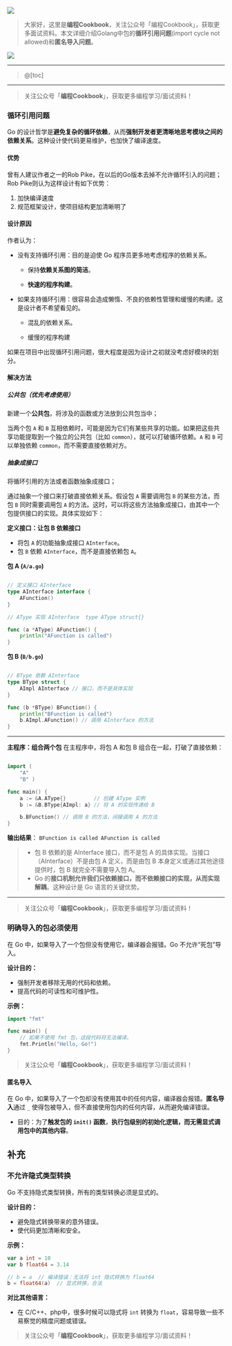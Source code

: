 ﻿![](https://github.com/CodingCookbook/Go/blob/main/File/gzh.png)

> 大家好，这里是**编程Cookbook**，关注公众号「编程Cookbook」，获取更多面试资料。本文详细介绍Golang中包的**循环引用问题**(import cycle not allowed)和**匿名导入问题**。

![](https://i-blog.csdnimg.cn/direct/461fdabccac44e9cbe3e0a751d62072c.png#pic_center)

---

>@[toc]


---

> 关注公众号「**编程Cookbook**」，获取更多编程学习/面试资料！


### 循环引用问题
Go 的设计哲学是**避免复杂的循环依赖**，从而**强制开发者更清晰地思考模块之间的依赖关系**。这种设计使代码更易维护，也加快了编译速度。

#### 优势
曾有人建议作者之一的Rob Pike，在以后的Go版本去掉不允许循环引入的问题；Rob Pike则认为这样设计有如下优势： 

1. 加快编译速度
2. 规范框架设计，使项目结构更加清晰明了

#### 设计原因
作者认为：
- 没有支持循环引用：目的是迫使 Go 程序员更多地考虑程序的依赖关系。

    - 保持**依赖关系图的简洁**。

    - **快速的程序构建**。
  
- 如果支持循环引用：很容易会造成懒惰、不良的依赖性管理和缓慢的构建。这是设计者不希望看见的。

    - 混乱的依赖关系。

   - 缓慢的程序构建

如果在项目中出现循环引用问题，很大程度是因为设计之初就没考虑好模块的划分。

#### 解决方法


##### 公共包（优先考虑使用）
新建一个**公共包**，将涉及的函数或方法放到公共包当中；

当两个包 `A` 和 `B` 互相依赖时，可能是因为它们有某些共享的功能。如果把这些共享功能提取到一个独立的公共包（比如 `common`），就可以打破循环依赖。`A` 和 `B` 可以单独依赖 `common`，而不需要直接依赖对方。

##### 抽象成接口
将循环引用的方法或者函数抽象成接口；

通过抽象一个接口来打破直接依赖关系。假设包 `A` 需要调用包 `B` 的某些方法，而包 `B` 同时需要调用包 `A` 的方法。这时，可以将这些方法抽象成接口，由其中一个包提供接口的实现。具体实现如下：


**定义接口：让包 B 依赖接口**
   - 将包 `A` 的功能抽象成接口 `AInterface`。
   - 包 `B` 依赖 `AInterface`，而不是直接依赖包 `A`。

**包 A (`A/a.go`)**  
```go  package A

// 定义接口 AInterface  
type AInterface interface {
    AFunction()  
}

// AType 实现 AInterface  type AType struct{}

func (a *AType) AFunction() {
    println("AFunction is called")  
}  
```


**包 B (`B/b.go`)**  
```go   package B

// BType 依赖 AInterface  
type BType struct {
    AImpl AInterface // 接口，而不是具体实现  
}

func (b *BType) BFunction() {
    println("BFunction is called")
    b.AImpl.AFunction() // 调用 AInterface 的方法  
}  
```

---

**主程序：组合两个包** 在主程序中，将包 A 和包 B 组合在一起，打破了直接依赖：

```go package main

import (
    "A"
    "B" )

func main() {
    a := &A.AType{}         // 创建 AType 实例
    b := &B.BType{AImpl: a} // 将 A 的实现传递给 B

    b.BFunction() // 调用 B 的方法，间接调用 A 的方法 
}  
```

**输出结果**： ```BFunction is called AFunction is called ```

>- 包 B 依赖的是 AInterface 接口，而不是包 A 的具体实现。当接口（AInterface）不是由包 A 定义，而是由包 B 本身定义或通过其他途径提供时，包 B 就完全不需要导入包 A。
>- Go 的**接口机制允许我们只依赖接口，而不依赖接口的实现，从而实现解耦**。这种设计是 Go 语言的关键优势。

---

> 关注公众号「**编程Cookbook**」，获取更多编程学习/面试资料！


### 明确导入的包必须使用
在 Go 中，如果导入了一个包但没有使用它，编译器会报错。Go 不允许“死包”导入。

**设计目的：**
- 强制开发者移除无用的代码和依赖。
- 提高代码的可读性和可维护性。

**示例：**
```go
import "fmt"

func main() {
    // 如果不使用 fmt 包，这段代码将无法编译。
    fmt.Println("Hello, Go!")
}
```

> 关注公众号「**编程Cookbook**」，获取更多编程学习/面试资料！


#### 匿名导入
在 Go 中，如果导入了一个包却没有使用其中的任何内容，编译器会报错。**匿名导入**通过 `_` 使得包被导入，但不直接使用包内的任何内容，从而避免编译错误。

- 目的：为了**触发包的  `init()` 函数**，**执行包级别的初始化逻辑，而无需显式调用包中的其他内容**。



## 补充


### 不允许隐式类型转换
Go 不支持隐式类型转换，所有的类型转换必须是显式的。

**设计目的：**
- 避免隐式转换带来的意外错误。
- 使代码更加清晰和安全。

**示例：**
```go
var a int = 10
var b float64 = 3.14

// b = a  // 编译错误：无法将 int 隐式转换为 float64
b = float64(a)  // 显式转换，合法
```

**对比其他语言：**
- 在 C/C++、php中，很多时候可以隐式将 `int` 转换为 `float`，容易导致一些不易察觉的精度问题或错误。

> 关注公众号「**编程Cookbook**」，获取更多编程学习/面试资料！

